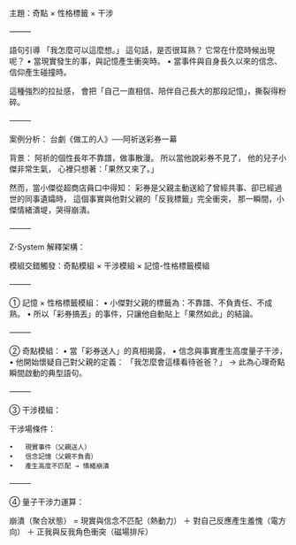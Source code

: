 主題：奇點 × 性格標籤 × 干涉

⸻

語句引導
「我怎麼可以這麼想。」
這句話，是否很耳熟？
它常在什麼時候出現呢？
	•	當現實發生的事，與記憶產生衝突時。
	•	當事件與自身長久以來的信念、信仰產生碰撞時。

這種強烈的拉扯感，
會把「自己一直相信、陪伴自己長大的那段記憶」，撕裂得粉碎。

⸻

案例分析：
台劇《做工的人》──阿祈送彩券一幕

背景：
阿祈的個性長年不靠譜，做事散漫。
所以當他說彩券不見了，
他的兒子小傑非常生氣，
心裡只想著：「果然又來了。」

然而，當小傑從超商店員口中得知：
彩券是父親主動送給了曾經共事、卻已經過世的同事遺孀時，
這個事實與他對父親的「反我標籤」完全衝突，
那一瞬間，小傑情緒潰堤，哭得崩潰。

⸻

Z-System 解釋架構：

模組交錯觸發：奇點模組 × 干涉模組 × 記憶-性格標籤模組

⸻

① 記憶 × 性格標籤模組：
	•	小傑對父親的標籤為：不靠譜、不負責任、不成熟。
	•	所以「彩券搞丟」的事件，只讓他自動貼上「果然如此」的結論。

⸻

② 奇點模組：
	•	當「彩券送人」的真相揭露，
	•	信念與事實產生高度量子干涉，
	•	他開始懷疑自己對父親的定義：
「我怎麼會這樣看待爸爸？」
→ 此為心理奇點瞬間啟動的典型語句。

⸻

③ 干涉模組：

干涉場條件：

	•	現實事件（父親送人）
	•	信念記憶（父親不負責）
	•	產生高度不匹配 → 情緒崩潰

⸻

④ 量子干涉力運算：

崩潰（聚合狀態） =
現實與信念不匹配（熱動力）
＋ 對自己反應產生羞愧（電方向）
＋ 正我與反我角色衝突（磁場排斥）

